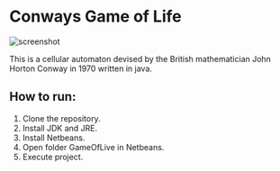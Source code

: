 # Conways Game of Life

![screenshot](https://cloud.githubusercontent.com/assets/11234396/18333993/54398282-758d-11e6-90a0-9d9cf95f8b2a.png)

This is a cellular automaton devised by the British mathematician John Horton Conway in 1970 written in java.

## How to run:
1. Clone the repository.
2. Install JDK and JRE.
3. Install Netbeans.
4. Open folder GameOfLive in Netbeans.
5. Execute project.
